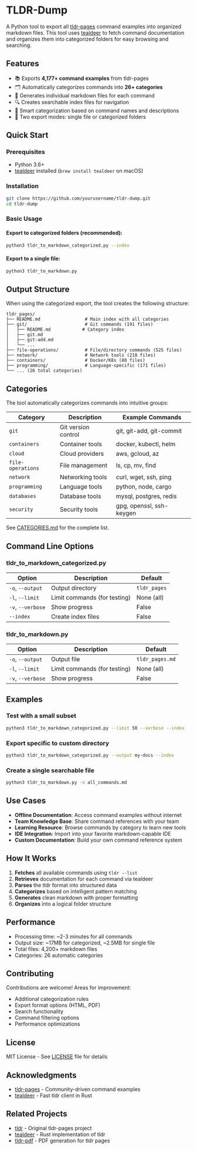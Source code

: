 # TLDR-Dump

A Python tool to export all [tldr-pages](https://tldr.sh/) command examples into organized markdown files. This tool uses [tealdeer](https://github.com/dbrgn/tealdeer) to fetch command documentation and organizes them into categorized folders for easy browsing and searching.

## Features

- 📚 Exports **4,177+ command examples** from tldr-pages
- 🗂️ Automatically categorizes commands into **26+ categories**
- 📝 Generates individual markdown files for each command
- 🔍 Creates searchable index files for navigation
- 🎯 Smart categorization based on command names and descriptions
- 💾 Two export modes: single file or categorized folders

## Quick Start

### Prerequisites

- Python 3.6+
- [tealdeer](https://github.com/dbrgn/tealdeer) installed (`brew install tealdeer` on macOS)

### Installation

```bash
git clone https://github.com/yourusername/tldr-dump.git
cd tldr-dump
```

### Basic Usage

#### Export to categorized folders (recommended):
```bash
python3 tldr_to_markdown_categorized.py --index
```

#### Export to a single file:
```bash
python3 tldr_to_markdown.py
```

## Output Structure

When using the categorized export, the tool creates the following structure:

```
tldr_pages/
├── README.md                 # Main index with all categories
├── git/                      # Git commands (191 files)
│   ├── README.md            # Category index
│   ├── git.md
│   ├── git-add.md
│   └── ...
├── file-operations/          # File/directory commands (525 files)
├── network/                  # Network tools (218 files)
├── containers/               # Docker/K8s (80 files)
├── programming/              # Language-specific (171 files)
└── ... (26 total categories)
```

## Categories

The tool automatically categorizes commands into intuitive groups:

| Category | Description | Example Commands |
|----------|-------------|------------------|
| `git` | Git version control | git, git-add, git-commit |
| `containers` | Container tools | docker, kubectl, helm |
| `cloud` | Cloud providers | aws, gcloud, az |
| `file-operations` | File management | ls, cp, mv, find |
| `network` | Networking tools | curl, wget, ssh, ping |
| `programming` | Language tools | python, node, cargo |
| `databases` | Database tools | mysql, postgres, redis |
| `security` | Security tools | gpg, openssl, ssh-keygen |

See [CATEGORIES.md](CATEGORIES.md) for the complete list.

## Command Line Options

### tldr_to_markdown_categorized.py

| Option | Description | Default |
|--------|-------------|---------|
| `-o`, `--output` | Output directory | `tldr_pages` |
| `-l`, `--limit` | Limit commands (for testing) | None (all) |
| `-v`, `--verbose` | Show progress | False |
| `--index` | Create index files | False |

### tldr_to_markdown.py

| Option | Description | Default |
|--------|-------------|---------|
| `-o`, `--output` | Output file | `tldr_pages.md` |
| `-l`, `--limit` | Limit commands (for testing) | None (all) |
| `-v`, `--verbose` | Show progress | False |

## Examples

### Test with a small subset
```bash
python3 tldr_to_markdown_categorized.py --limit 50 --verbose --index
```

### Export specific to custom directory
```bash
python3 tldr_to_markdown_categorized.py --output my-docs --index
```

### Create a single searchable file
```bash
python3 tldr_to_markdown.py -o all_commands.md
```

## Use Cases

- **Offline Documentation**: Access command examples without internet
- **Team Knowledge Base**: Share command references with your team
- **Learning Resource**: Browse commands by category to learn new tools
- **IDE Integration**: Import into your favorite markdown-capable IDE
- **Custom Documentation**: Build your own command reference system

## How It Works

1. **Fetches** all available commands using `tldr --list`
2. **Retrieves** documentation for each command via tealdeer
3. **Parses** the tldr format into structured data
4. **Categorizes** based on intelligent pattern matching
5. **Generates** clean markdown with proper formatting
6. **Organizes** into a logical folder structure

## Performance

- Processing time: ~2-3 minutes for all commands
- Output size: ~17MB for categorized, ~2.5MB for single file
- Total files: 4,200+ markdown files
- Categories: 26 automatic categories

## Contributing

Contributions are welcome! Areas for improvement:

- Additional categorization rules
- Export format options (HTML, PDF)
- Search functionality
- Command filtering options
- Performance optimizations

## License

MIT License - See [LICENSE](LICENSE) file for details

## Acknowledgments

- [tldr-pages](https://github.com/tldr-pages/tldr) - Community-driven command examples
- [tealdeer](https://github.com/dbrgn/tealdeer) - Fast tldr client in Rust

## Related Projects

- [tldr](https://tldr.sh/) - Original tldr-pages project
- [tealdeer](https://github.com/dbrgn/tealdeer) - Rust implementation of tldr
- [tldr-pdf](https://github.com/ryouaki/tldr-pdf) - PDF generation for tldr pages